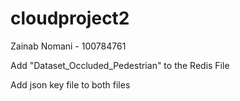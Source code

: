 # cloudproject2

Zainab Nomani - 100784761 

Add "Dataset_Occluded_Pedestrian" to the Redis File 

Add json key file to both files
